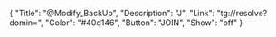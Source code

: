 {
"Title": "@Modify_BackUp",
"Description": "J",
"Link": "tg://resolve?domin=",
"Color": "#40d146",
"Button": "JOIN",
"Show": "off"
}
